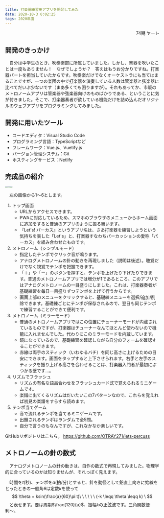 ```yaml
---
title: 打楽器練習用アプリを開発してみた
date: 2020-10-3 0:02:25
tags: 2020年度
---
```


<div style="text-align: right">74期 ヤート</div>



## 開発のきっかけ

　自分は中学生のとき、吹奏楽部に所属していました。しかし、楽器を吹いたことは一度もありません！　なぜでしょうか？　答えはもうお分かりですね。打楽器パートを担当していたからです。吹奏楽だけでなくオーケストラにも当てはまることですが、一つの楽団の中で打楽器を演奏している人数は管楽器と弦楽器に比べてだいぶ少ないです（まあ多くても困りますが）。それもあってか、市販のメトロノームアプリは管楽器や弦楽器向けのものばかりである、ということに気が付きました。そこで、打楽器奏者が欲している機能だけを詰め込んだオリジナルのウェブアプリをプログラミングしてみました。

## 開発に用いたツール

- コードエディタ：Visual Studio Code
- プログラミング言語：TypeScriptなど
- フレームワーク：Vue.js、Vuetify.js
- バージョン管理システム：Git
- ホスティングサービス：Netlify

## 完成品の紹介

<img src="https://kqdvka.dm.files.1drv.com/y4m2e3ffBOHQGmJr6j6SGTwQ0GrzDB6jAodV2SsUeD5zvaqVykeIsj7Y3of15YTs7mGqbFltSRa1tffXzkqM9kj8U-un3j66Z0vhDmjWy3w7hrTJUS-7M0KOIH4TVpp7i_zElhvF53vGq-sogRvLxH_rlG9N7SChqo36xkoWT4_n63rFqi_CHr1rff6rdQ8yKquajeoDXWJ0VwsWvdKyfDzvA?width=756&height=1650&cropmode=none" style="zoom: 25%;" /><img src="https://iacknq.dm.files.1drv.com/y4ma8edAp6TSfYjDuPJ_WAy-mXp9dj6Jx9xUZNGmldFn6y3YrOUHomg0owM0OjG27rg8dlgi1DDTJ7ovcUxMwtcUk0etmJp74Dn8lCFj81N_C5rS8JjPYY4F-1Yyi8XCea6tmloKmb7L5iJHQu8AWGY3IQoK5IkECQaHO0ssVALHaQ7fZAXqhNaZ5gTbwzH6ZorAyLmU5kvSD08DC89JnZ3mw?width=756&height=1650&cropmode=none" style="zoom:25%;" /><img src="https://kadvka.dm.files.1drv.com/y4mJriYltwEsxEJs1gfM2WEt584Rj5ogCZRZEC_S9K7IVht_zWe5ovmRiUZzLoiSGc-0uZqA4pBIel-ij4ateANqvNQNIDPxEO-ydgGQvuIS8YsZukXRh4drG-F9xxujiUP4grsKhK-QExQFVhnWHOyVqSyvszDv3CRJJn5efE-zdrY77GVohVx8p-OEj3eP8OtVfYIBN5rruEjzUoSBj-hJQ?width=756&height=1650&cropmode=none" style="zoom:25%;" /><img src="https://k6dvka.dm.files.1drv.com/y4mnHbTJiJeHsqfi7kvNAdaxLDGgOYxdlLQPAfL46b3Oa1bdfl6RgLB9EstllzeLPwbEYc2RAoa0ZoBkqh0QOIj2Hwb2g96enR2PwNpm3eHbZsj3QCP0aAkaafwFuybjtD_9JqofAkuIGSrIqoaHJACPbitPChosUHm4xtwp42HWe-ZCFIyxlMnxeVuB58-nGQEjVU5tUqOxelzgSu12ND8og?width=756&height=1650&cropmode=none" style="zoom:25%;" /><img src="https://lqdvka.dm.files.1drv.com/y4msdQ7vBfpmThS-x_u31zI3AeXde-9zrEmz_vDdtb7FW_r4iJXqYRMl3nhXGp0Chccqc90uANixG7G4NVLD7zaZAV9gkAq4k4R5PjCPFbMcwwbJsn0R8QxlQ--UMMMT5H4Tu9RM-tQT4AYOtYPBYYshmYti2Ep4nTbErIpkwwQebzQeUG9OpRJL3NK0T9-12LbQIhJG1VyXXZRnaP7Hdi8Fw?width=756&height=1650&cropmode=none" style="zoom:25%;" /><img src="https://lkdvka.dm.files.1drv.com/y4mTmvuK1SIGECblqe2VGq0dTvMGXPJwEEYY0SLl8vse7B2MzGl4qhfruiPYUFlCj63KkqXxrcK3HV-4eHJw7R-T3XCsOENQNdXCjaXZa7n4JWYg6LXtwYli8RBAxBmJ0FMho9RDIWWl7wPK7b_ysTZMHE1-jVxyBYl_Jk10CR3J9VOoXvF_zQ7sTlr0SW1q1GSwK7lNprvKz-Pt0lXJTNObQ?width=756&height=1650&cropmode=none" style="zoom:25%;" />

　左の画像から1〜6とします。

1. トップ画面
   - URLからアクセスできます。
   - PWAに対応しているため、スマホのブラウザのメニューからホーム画面に追加をすると普通のアプリのように振る舞います。
   - 『Let's! パーカス』というアプリ名は、さあ打楽器を練習しようという気持ちを表した「Let's」と、打楽器すなわちパーカッションの愛称「パーカス」を組み合わせたものです。
2. メトロノーム（シンプルモード）
   - 指定したテンポでクリック音が鳴ります。
   - アナログメトロノームの針の動きを再現しました（説明は後述）。聴覚だけでなく視覚でテンポを把握できます。
   - 「＋」や「ー」のボタンを押すと、テンポを上げたり下げたりできます。普通のメトロノームアプリでは増分が1であるところ、このアプリではアナログメトロノームの一目盛りにしました。これは、打楽器奏者が基礎練習を毎日一目盛りずつテンポを上げて行うからです。
   - 画面上部のメニューをクリックすると、基礎練メニューを選択/追加/削除できます。基礎練ごとにテンポが保存されるので、翌日も同じテンポで練習することができて便利です。
3. メトロノーム（ミラーモード）
   - 普通のメトロノームアプリではこの位置にチューナーモードが内蔵されているものですが、打楽器はチューナーなんてほとんど使わないので機能に入れませんでした。代わりにこのミラーモードを内蔵しています。
   - 鏡になっているので、基礎練習を確認しながら自分のフォームを確認することができます。
   - 赤線は両手のスティック（いわゆるバチ）を同じ高さに上げるための目安にできます。画面をタップすると上下させられます。右手と左手のスティックを振り上げる高さを合わせることは、打楽器入門者が最初にぶつかる壁です...。
4. リズムでフラッシュ
   - リズムの有名な語呂合わせをフラッシュカード式で覚えられるミニゲームです。
   - 楽譜に出てくるリズムはだいたいこの7パターンなので、これらを覚えれば初見の楽譜をすらすら読めます。
5. テンポ当てゲーム
   - 音で流れるテンポを当てるミニゲームです。
   - 出題されるテンポはランダムで全5問。
   - 自分で言うのもなんですが、これなかなか楽しいです。

GitHubリポジトリはこちら。
https://github.com/OTRAY271/lets-percuss

## メトロノームの針の数式

　アナログメトロノームの針の動きは、自作の数式で再現してみました。物理学的に合っているのかは知りませんが、それっぽく見えます。

　時間を$t$(秒)、テンポを$a$(拍/分)とすると、針を動径として鉛直上向きに始線をとったときの一般角$\theta$は定数$k$を使って
$$
\theta = ksin(\frac{a}{60}\pi t)\ \ \ \ \ \ (-k \leqq \theta \leqq k) \
$$
　と表せます。要は周期$\frac{120}{a}$、振幅$k$の正弦波です。三角関数便利〜。